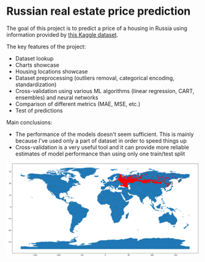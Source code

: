 # Russian real estate price prediction

The goal of this project is to predict a price of a housing in Russia using information provided by [this Kaggle dataset](https://www.kaggle.com/datasets/mrdaniilak/russia-real-estate-20182021).

The key features of the project:
* Dataset lookup
* Charts showcase
* Housing locations showcase
* Dataset preprocessing (outliers removal, categorical encoding, standardization)
* Cross-validation using various ML algorithms (linear regression, CART, ensembles) and neural networks
* Comparison of different metrics (MAE, MSE, etc.)
* Test of predictions

Main conclusions:
* The performance of the models doesn't seem sufficient. This is mainly because I've used only a part of dataset in order to speed things up
* Cross-validation is a very useful tool and it can provide more reliable estimates of model performance than using only one train/test split

![geo](geo.png)
